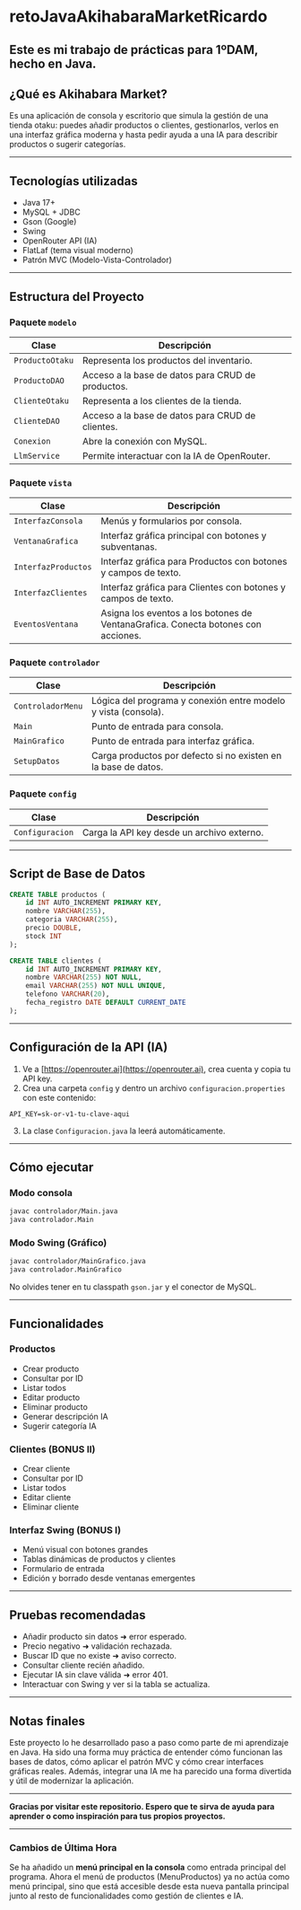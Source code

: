 # retoJavaAkihabaraMarketRicardo
Este es mi trabajo de prácticas para 1ºDAM, hecho en Java.
---

## ¿Qué es Akihabara Market?

Es una aplicación de consola y escritorio que simula la gestión de una tienda otaku: puedes añadir productos o clientes, gestionarlos, verlos en una interfaz gráfica moderna y hasta pedir ayuda a una IA para describir productos o sugerir categorías.

---

## Tecnologías utilizadas

- Java 17+
- MySQL + JDBC
- Gson (Google)
- Swing
- OpenRouter API (IA)
- FlatLaf (tema visual moderno)
- Patrón MVC (Modelo-Vista-Controlador)

---

## Estructura del Proyecto

### Paquete `modelo`
| Clase             | Descripción |
|------------------|-------------|
| `ProductoOtaku`  | Representa los productos del inventario. |
| `ProductoDAO`    | Acceso a la base de datos para CRUD de productos. |
| `ClienteOtaku`   | Representa a los clientes de la tienda. |
| `ClienteDAO`     | Acceso a la base de datos para CRUD de clientes. |
| `Conexion`       | Abre la conexión con MySQL. |
| `LlmService`     | Permite interactuar con la IA de OpenRouter. |

### Paquete `vista`
| Clase              | Descripción |
|-------------------|-------------|
| `InterfazConsola` | Menús y formularios por consola. |
| `VentanaGrafica`  | Interfaz gráfica principal con botones y subventanas. |
| `InterfazProductos` | Interfaz gráfica para Productos con botones y campos de texto. |
| `InterfazClientes` | Interfaz gráfica para Clientes con botones y campos de texto. |
| `EventosVentana` | Asigna los eventos a los botones de VentanaGrafica. Conecta botones con acciones. |

### Paquete `controlador`
| Clase             | Descripción |
|------------------|-------------|
| `ControladorMenu`| Lógica del programa y conexión entre modelo y vista (consola). |
| `Main`           | Punto de entrada para consola. |
| `MainGrafico`    | Punto de entrada para interfaz gráfica. |
| `SetupDatos`    | Carga productos por defecto si no existen en la base de datos. |

### Paquete `config`
| Clase           | Descripción |
|----------------|-------------|
| `Configuracion`| Carga la API key desde un archivo externo. |

---

## Script de Base de Datos

```sql
CREATE TABLE productos (
    id INT AUTO_INCREMENT PRIMARY KEY,
    nombre VARCHAR(255),
    categoria VARCHAR(255),
    precio DOUBLE,
    stock INT
);

CREATE TABLE clientes (
    id INT AUTO_INCREMENT PRIMARY KEY,
    nombre VARCHAR(255) NOT NULL,
    email VARCHAR(255) NOT NULL UNIQUE,
    telefono VARCHAR(20),
    fecha_registro DATE DEFAULT CURRENT_DATE
);
```

---

## Configuración de la API (IA)

1. Ve a [https://openrouter.ai](https://openrouter.ai), crea cuenta y copia tu API key.
2. Crea una carpeta `config` y dentro un archivo `configuracion.properties` con este contenido:

```
API_KEY=sk-or-v1-tu-clave-aqui
```

3. La clase `Configuracion.java` la leerá automáticamente.

---

## Cómo ejecutar

### Modo consola

```bash
javac controlador/Main.java
java controlador.Main
```

### Modo Swing (Gráfico)

```bash
javac controlador/MainGrafico.java
java controlador.MainGrafico
```

No olvides tener en tu classpath `gson.jar` y el conector de MySQL.

---

## Funcionalidades

### Productos

- Crear producto
- Consultar por ID
- Listar todos
- Editar producto
- Eliminar producto
- Generar descripción IA
- Sugerir categoría IA

### Clientes (BONUS II)

- Crear cliente
- Consultar por ID
- Listar todos
- Editar cliente
- Eliminar cliente

### Interfaz Swing (BONUS I)

- Menú visual con botones grandes
- Tablas dinámicas de productos y clientes
- Formulario de entrada
- Edición y borrado desde ventanas emergentes

---

## Pruebas recomendadas

- Añadir producto sin datos ➜ error esperado.
- Precio negativo ➜ validación rechazada.
- Buscar ID que no existe ➜ aviso correcto.
- Consultar cliente recién añadido.
- Ejecutar IA sin clave válida ➜ error 401.
- Interactuar con Swing y ver si la tabla se actualiza.

---

## Notas finales

Este proyecto lo he desarrollado paso a paso como parte de mi aprendizaje en Java. Ha sido una forma muy práctica de entender cómo funcionan las bases de datos, cómo aplicar el patrón MVC y cómo crear interfaces gráficas reales. Además, integrar una IA me ha parecido una forma divertida y útil de modernizar la aplicación.

---

**Gracias por visitar este repositorio. Espero que te sirva de ayuda para aprender o como inspiración para tus propios proyectos.**


---

### Cambios de Última Hora

Se ha añadido un **menú principal en la consola** como entrada principal del programa. Ahora el menú de productos (MenuProductos) ya no actúa como menú principal, sino que está accesible desde esta nueva pantalla principal junto al resto de funcionalidades como gestión de clientes e IA.
